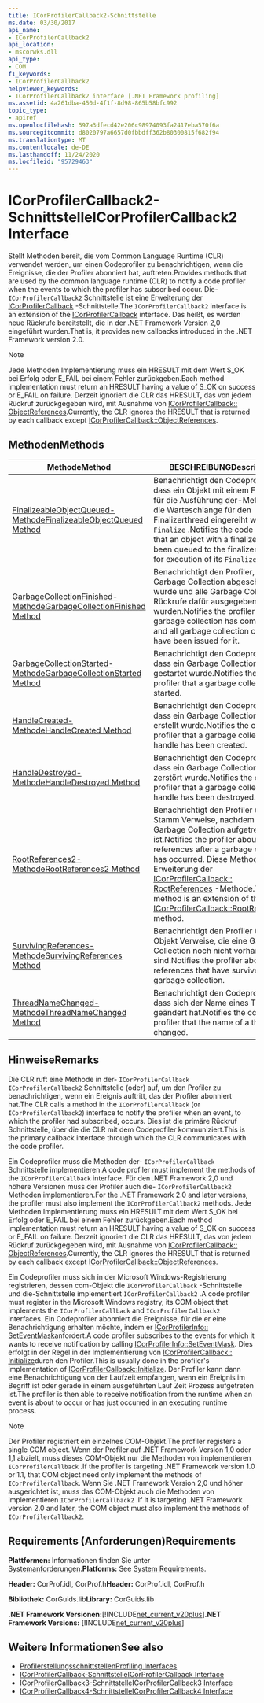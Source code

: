 ```yaml
---
title: ICorProfilerCallback2-Schnittstelle
ms.date: 03/30/2017
api_name:
- ICorProfilerCallback2
api_location:
- mscorwks.dll
api_type:
- COM
f1_keywords:
- ICorProfilerCallback2
helpviewer_keywords:
- ICorProfilerCallback2 interface [.NET Framework profiling]
ms.assetid: 4a261dba-450d-4f1f-8d98-865b58bfc992
topic_type:
- apiref
ms.openlocfilehash: 597a3dfecd42e206c98974093fa2417eba570f6a
ms.sourcegitcommit: d8020797a6657d0fbbdff362b80300815f682f94
ms.translationtype: MT
ms.contentlocale: de-DE
ms.lasthandoff: 11/24/2020
ms.locfileid: "95729463"
---
```

# <a name="icorprofilercallback2-interface"></a><span data-ttu-id="2fa6d-102">ICorProfilerCallback2-Schnittstelle</span><span class="sxs-lookup"><span data-stu-id="2fa6d-102">ICorProfilerCallback2 Interface</span></span>

<span data-ttu-id="2fa6d-103">Stellt Methoden bereit, die vom Common Language Runtime (CLR) verwendet werden, um einen Codeprofiler zu benachrichtigen, wenn die Ereignisse, die der Profiler abonniert hat, auftreten.</span><span class="sxs-lookup"><span data-stu-id="2fa6d-103">Provides methods that are used by the common language runtime (CLR) to notify a code profiler when the events to which the profiler has subscribed occur.</span></span> <span data-ttu-id="2fa6d-104">Die- `ICorProfilerCallback2` Schnittstelle ist eine Erweiterung der [ICorProfilerCallback](icorprofilercallback-interface.md) -Schnittstelle.</span><span class="sxs-lookup"><span data-stu-id="2fa6d-104">The `ICorProfilerCallback2` interface is an extension of the [ICorProfilerCallback](icorprofilercallback-interface.md) interface.</span></span> <span data-ttu-id="2fa6d-105">Das heißt, es werden neue Rückrufe bereitstellt, die in der .NET Framework Version 2,0 eingeführt wurden.</span><span class="sxs-lookup"><span data-stu-id="2fa6d-105">That is, it provides new callbacks introduced in the .NET Framework version 2.0.</span></span>  
  
> [!NOTE]
> <span data-ttu-id="2fa6d-106">Jede Methoden Implementierung muss ein HRESULT mit dem Wert S_OK bei Erfolg oder E_FAIL bei einem Fehler zurückgeben.</span><span class="sxs-lookup"><span data-stu-id="2fa6d-106">Each method implementation must return an HRESULT having a value of S_OK on success or E_FAIL on failure.</span></span> <span data-ttu-id="2fa6d-107">Derzeit ignoriert die CLR das HRESULT, das von jedem Rückruf zurückgegeben wird, mit Ausnahme von [ICorProfilerCallback:: ObjectReferences](icorprofilercallback-objectreferences-method.md).</span><span class="sxs-lookup"><span data-stu-id="2fa6d-107">Currently, the CLR ignores the HRESULT that is returned by each callback except [ICorProfilerCallback::ObjectReferences](icorprofilercallback-objectreferences-method.md).</span></span>  
  
## <a name="methods"></a><span data-ttu-id="2fa6d-108">Methoden</span><span class="sxs-lookup"><span data-stu-id="2fa6d-108">Methods</span></span>  
  
|<span data-ttu-id="2fa6d-109">Methode</span><span class="sxs-lookup"><span data-stu-id="2fa6d-109">Method</span></span>|<span data-ttu-id="2fa6d-110">BESCHREIBUNG</span><span class="sxs-lookup"><span data-stu-id="2fa6d-110">Description</span></span>|  
|------------|-----------------|  
|[<span data-ttu-id="2fa6d-111">FinalizeableObjectQueued-Methode</span><span class="sxs-lookup"><span data-stu-id="2fa6d-111">FinalizeableObjectQueued Method</span></span>](icorprofilercallback2-finalizeableobjectqueued-method.md)|<span data-ttu-id="2fa6d-112">Benachrichtigt den Codeprofiler, dass ein Objekt mit einem Finalizer für die Ausführung der-Methode in die Warteschlange für den Finalizerthread eingereiht wurde `Finalize` .</span><span class="sxs-lookup"><span data-stu-id="2fa6d-112">Notifies the code profiler that an object with a finalizer has been queued to the finalizer thread for execution of its `Finalize` method.</span></span>|  
|[<span data-ttu-id="2fa6d-113">GarbageCollectionFinished-Methode</span><span class="sxs-lookup"><span data-stu-id="2fa6d-113">GarbageCollectionFinished Method</span></span>](icorprofilercallback2-garbagecollectionfinished-method.md)|<span data-ttu-id="2fa6d-114">Benachrichtigt den Profiler, dass ein Garbage Collection abgeschlossen wurde und alle Garbage Collection Rückrufe dafür ausgegeben wurden.</span><span class="sxs-lookup"><span data-stu-id="2fa6d-114">Notifies the profiler that a garbage collection has completed and all garbage collection callbacks have been issued for it.</span></span>|  
|[<span data-ttu-id="2fa6d-115">GarbageCollectionStarted-Methode</span><span class="sxs-lookup"><span data-stu-id="2fa6d-115">GarbageCollectionStarted Method</span></span>](icorprofilercallback2-garbagecollectionstarted-method.md)|<span data-ttu-id="2fa6d-116">Benachrichtigt den Codeprofiler, dass ein Garbage Collection gestartet wurde.</span><span class="sxs-lookup"><span data-stu-id="2fa6d-116">Notifies the code profiler that a garbage collection has started.</span></span>|  
|[<span data-ttu-id="2fa6d-117">HandleCreated-Methode</span><span class="sxs-lookup"><span data-stu-id="2fa6d-117">HandleCreated Method</span></span>](icorprofilercallback2-handlecreated-method.md)|<span data-ttu-id="2fa6d-118">Benachrichtigt den Codeprofiler, dass ein Garbage Collection Handle erstellt wurde.</span><span class="sxs-lookup"><span data-stu-id="2fa6d-118">Notifies the code profiler that a garbage collection handle has been created.</span></span>|  
|[<span data-ttu-id="2fa6d-119">HandleDestroyed-Methode</span><span class="sxs-lookup"><span data-stu-id="2fa6d-119">HandleDestroyed Method</span></span>](icorprofilercallback2-handledestroyed-method.md)|<span data-ttu-id="2fa6d-120">Benachrichtigt den Codeprofiler, dass ein Garbage Collection Handle zerstört wurde.</span><span class="sxs-lookup"><span data-stu-id="2fa6d-120">Notifies the code profiler that a garbage collection handle has been destroyed.</span></span>|  
|[<span data-ttu-id="2fa6d-121">RootReferences2-Methode</span><span class="sxs-lookup"><span data-stu-id="2fa6d-121">RootReferences2 Method</span></span>](icorprofilercallback2-rootreferences2-method.md)|<span data-ttu-id="2fa6d-122">Benachrichtigt den Profiler über Stamm Verweise, nachdem ein Garbage Collection aufgetreten ist.</span><span class="sxs-lookup"><span data-stu-id="2fa6d-122">Notifies the profiler about root references after a garbage collection has occurred.</span></span> <span data-ttu-id="2fa6d-123">Diese Methode ist eine Erweiterung der [ICorProfilerCallback:: RootReferences](icorprofilercallback-rootreferences-method.md) -Methode.</span><span class="sxs-lookup"><span data-stu-id="2fa6d-123">This method is an extension of the [ICorProfilerCallback::RootReferences](icorprofilercallback-rootreferences-method.md) method.</span></span>|  
|[<span data-ttu-id="2fa6d-124">SurvivingReferences-Methode</span><span class="sxs-lookup"><span data-stu-id="2fa6d-124">SurvivingReferences Method</span></span>](icorprofilercallback2-survivingreferences-method.md)|<span data-ttu-id="2fa6d-125">Benachrichtigt den Profiler über Objekt Verweise, die eine Garbage Collection noch nicht vorhanden sind.</span><span class="sxs-lookup"><span data-stu-id="2fa6d-125">Notifies the profiler about object references that have survived a garbage collection.</span></span>|  
|[<span data-ttu-id="2fa6d-126">ThreadNameChanged-Methode</span><span class="sxs-lookup"><span data-stu-id="2fa6d-126">ThreadNameChanged Method</span></span>](icorprofilercallback2-threadnamechanged-method.md)|<span data-ttu-id="2fa6d-127">Benachrichtigt den Codeprofiler, dass sich der Name eines Threads geändert hat.</span><span class="sxs-lookup"><span data-stu-id="2fa6d-127">Notifies the code profiler that the name of a thread has changed.</span></span>|  
  
## <a name="remarks"></a><span data-ttu-id="2fa6d-128">Hinweise</span><span class="sxs-lookup"><span data-stu-id="2fa6d-128">Remarks</span></span>  

 <span data-ttu-id="2fa6d-129">Die CLR ruft eine Methode in der- `ICorProfilerCallback` `ICorProfilerCallback2` Schnittstelle (oder) auf, um den Profiler zu benachrichtigen, wenn ein Ereignis auftritt, das der Profiler abonniert hat.</span><span class="sxs-lookup"><span data-stu-id="2fa6d-129">The CLR calls a method in the `ICorProfilerCallback` (or `ICorProfilerCallback2`) interface to notify the profiler when an event, to which the profiler had subscribed, occurs.</span></span> <span data-ttu-id="2fa6d-130">Dies ist die primäre Rückruf Schnittstelle, über die die CLR mit dem Codeprofiler kommuniziert.</span><span class="sxs-lookup"><span data-stu-id="2fa6d-130">This is the primary callback interface through which the CLR communicates with the code profiler.</span></span>  
  
 <span data-ttu-id="2fa6d-131">Ein Codeprofiler muss die Methoden der- `ICorProfilerCallback` Schnittstelle implementieren.</span><span class="sxs-lookup"><span data-stu-id="2fa6d-131">A code profiler must implement the methods of the `ICorProfilerCallback` interface.</span></span> <span data-ttu-id="2fa6d-132">Für den .NET Framework 2,0 und höhere Versionen muss der Profiler auch die- `ICorProfilerCallback2` Methoden implementieren.</span><span class="sxs-lookup"><span data-stu-id="2fa6d-132">For the .NET Framework 2.0 and later versions, the profiler must also implement the `ICorProfilerCallback2` methods.</span></span> <span data-ttu-id="2fa6d-133">Jede Methoden Implementierung muss ein HRESULT mit dem Wert S_OK bei Erfolg oder E_FAIL bei einem Fehler zurückgeben.</span><span class="sxs-lookup"><span data-stu-id="2fa6d-133">Each method implementation must return an HRESULT having a value of S_OK on success or E_FAIL on failure.</span></span> <span data-ttu-id="2fa6d-134">Derzeit ignoriert die CLR das HRESULT, das von jedem Rückruf zurückgegeben wird, mit Ausnahme von [ICorProfilerCallback:: ObjectReferences](icorprofilercallback-objectreferences-method.md).</span><span class="sxs-lookup"><span data-stu-id="2fa6d-134">Currently, the CLR ignores the HRESULT that is returned by each callback except [ICorProfilerCallback::ObjectReferences](icorprofilercallback-objectreferences-method.md).</span></span>  
  
 <span data-ttu-id="2fa6d-135">Ein Codeprofiler muss sich in der Microsoft Windows-Registrierung registrieren, dessen com-Objekt die `ICorProfilerCallback` -Schnittstelle und die-Schnittstelle implementiert `ICorProfilerCallback2` .</span><span class="sxs-lookup"><span data-stu-id="2fa6d-135">A code profiler must register in the Microsoft Windows registry, its COM object that implements the `ICorProfilerCallback` and `ICorProfilerCallback2` interfaces.</span></span> <span data-ttu-id="2fa6d-136">Ein Codeprofiler abonniert die Ereignisse, für die er eine Benachrichtigung erhalten möchte, indem er [ICorProfilerInfo:: SetEventMask](icorprofilerinfo-seteventmask-method.md)anfordert.</span><span class="sxs-lookup"><span data-stu-id="2fa6d-136">A code profiler subscribes to the events for which it wants to receive notification by calling [ICorProfilerInfo::SetEventMask](icorprofilerinfo-seteventmask-method.md).</span></span> <span data-ttu-id="2fa6d-137">Dies erfolgt in der Regel in der Implementierung von [ICorProfilerCallback:: Initialize](icorprofilercallback-initialize-method.md)durch den Profiler.</span><span class="sxs-lookup"><span data-stu-id="2fa6d-137">This is usually done in the profiler's implementation of [ICorProfilerCallback::Initialize](icorprofilercallback-initialize-method.md).</span></span> <span data-ttu-id="2fa6d-138">Der Profiler kann dann eine Benachrichtigung von der Laufzeit empfangen, wenn ein Ereignis im Begriff ist oder gerade in einem ausgeführten Lauf Zeit Prozess aufgetreten ist.</span><span class="sxs-lookup"><span data-stu-id="2fa6d-138">The profiler is then able to receive notification from the runtime when an event is about to occur or has just occurred in an executing runtime process.</span></span>  
  
> [!NOTE]
> <span data-ttu-id="2fa6d-139">Der Profiler registriert ein einzelnes COM-Objekt.</span><span class="sxs-lookup"><span data-stu-id="2fa6d-139">The profiler registers a single COM object.</span></span> <span data-ttu-id="2fa6d-140">Wenn der Profiler auf .NET Framework Version 1,0 oder 1,1 abzielt, muss dieses COM-Objekt nur die Methoden von implementieren `ICorProfilerCallback` .</span><span class="sxs-lookup"><span data-stu-id="2fa6d-140">If the profiler is targeting .NET Framework version 1.0 or 1.1, that COM object need only implement the methods of `ICorProfilerCallback`.</span></span> <span data-ttu-id="2fa6d-141">Wenn Sie .NET Framework Version 2,0 und höher ausgerichtet ist, muss das COM-Objekt auch die Methoden von implementieren `ICorProfilerCallback2` .</span><span class="sxs-lookup"><span data-stu-id="2fa6d-141">If it is targeting .NET Framework version 2.0 and later, the COM object must also implement the methods of `ICorProfilerCallback2`.</span></span>  
  
## <a name="requirements"></a><span data-ttu-id="2fa6d-142">Requirements (Anforderungen)</span><span class="sxs-lookup"><span data-stu-id="2fa6d-142">Requirements</span></span>  

 <span data-ttu-id="2fa6d-143">**Plattformen:** Informationen finden Sie unter [Systemanforderungen](../../get-started/system-requirements.md).</span><span class="sxs-lookup"><span data-stu-id="2fa6d-143">**Platforms:** See [System Requirements](../../get-started/system-requirements.md).</span></span>  
  
 <span data-ttu-id="2fa6d-144">**Header:** CorProf.idl, CorProf.h</span><span class="sxs-lookup"><span data-stu-id="2fa6d-144">**Header:** CorProf.idl, CorProf.h</span></span>  
  
 <span data-ttu-id="2fa6d-145">**Bibliothek:** CorGuids.lib</span><span class="sxs-lookup"><span data-stu-id="2fa6d-145">**Library:** CorGuids.lib</span></span>  
  
 <span data-ttu-id="2fa6d-146">**.NET Framework Versionen:**[!INCLUDE[net_current_v20plus](../../../../includes/net-current-v20plus-md.md)]</span><span class="sxs-lookup"><span data-stu-id="2fa6d-146">**.NET Framework Versions:** [!INCLUDE[net_current_v20plus](../../../../includes/net-current-v20plus-md.md)]</span></span>  
  
## <a name="see-also"></a><span data-ttu-id="2fa6d-147">Weitere Informationen</span><span class="sxs-lookup"><span data-stu-id="2fa6d-147">See also</span></span>

- [<span data-ttu-id="2fa6d-148">Profilerstellungsschnittstellen</span><span class="sxs-lookup"><span data-stu-id="2fa6d-148">Profiling Interfaces</span></span>](profiling-interfaces.md)
- [<span data-ttu-id="2fa6d-149">ICorProfilerCallback-Schnittstelle</span><span class="sxs-lookup"><span data-stu-id="2fa6d-149">ICorProfilerCallback Interface</span></span>](icorprofilercallback-interface.md)
- [<span data-ttu-id="2fa6d-150">ICorProfilerCallback3-Schnittstelle</span><span class="sxs-lookup"><span data-stu-id="2fa6d-150">ICorProfilerCallback3 Interface</span></span>](icorprofilercallback3-interface.md)
- [<span data-ttu-id="2fa6d-151">ICorProfilerCallback4-Schnittstelle</span><span class="sxs-lookup"><span data-stu-id="2fa6d-151">ICorProfilerCallback4 Interface</span></span>](icorprofilercallback4-interface.md)
